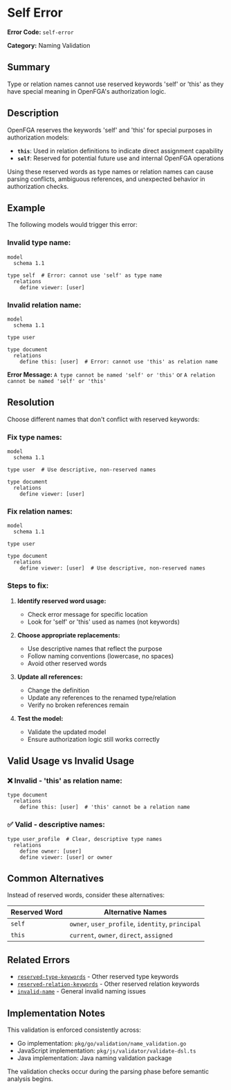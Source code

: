 # Self Error

**Error Code:** `self-error`

**Category:** Naming Validation

## Summary

Type or relation names cannot use reserved keywords 'self' or 'this' as they have special meaning in OpenFGA's authorization logic.

## Description

OpenFGA reserves the keywords 'self' and 'this' for special purposes in authorization models:

- **`this`**: Used in relation definitions to indicate direct assignment capability
- **`self`**: Reserved for potential future use and internal OpenFGA operations

Using these reserved words as type names or relation names can cause parsing conflicts, ambiguous references, and unexpected behavior in authorization checks.

## Example

The following models would trigger this error:

### Invalid type name:
```
model
  schema 1.1

type self  # Error: cannot use 'self' as type name
  relations
    define viewer: [user]
```

### Invalid relation name:
```
model
  schema 1.1

type user

type document
  relations
    define this: [user]  # Error: cannot use 'this' as relation name
```

**Error Message:** `A type cannot be named 'self' or 'this'` or `A relation cannot be named 'self' or 'this'`

## Resolution

Choose different names that don't conflict with reserved keywords:

### Fix type names:
```
model
  schema 1.1

type user  # Use descriptive, non-reserved names

type document
  relations
    define viewer: [user]
```

### Fix relation names:
```
model
  schema 1.1

type user

type document
  relations
    define viewer: [user]  # Use descriptive, non-reserved names
```

### Steps to fix:

1. **Identify reserved word usage:**
   - Check error message for specific location
   - Look for 'self' or 'this' used as names (not keywords)

2. **Choose appropriate replacements:**
   - Use descriptive names that reflect the purpose
   - Follow naming conventions (lowercase, no spaces)
   - Avoid other reserved words

3. **Update all references:**
   - Change the definition
   - Update any references to the renamed type/relation
   - Verify no broken references remain

4. **Test the model:**
   - Validate the updated model
   - Ensure authorization logic still works correctly

## Valid Usage vs Invalid Usage

### ❌ Invalid - 'this' as relation name:
```
type document
  relations
    define this: [user]  # 'this' cannot be a relation name
```

### ✅ Valid - descriptive names:
```
type user_profile  # Clear, descriptive type names
  relations
    define owner: [user]
    define viewer: [user] or owner
```

## Common Alternatives

Instead of reserved words, consider these alternatives:

| Reserved Word | Alternative Names |
|---------------|-------------------|
| `self` | `owner`, `user_profile`, `identity`, `principal` |
| `this` | `current`, `owner`, `direct`, `assigned` |

## Related Errors

- [`reserved-type-keywords`](./reserved-type-keywords.md) - Other reserved type keywords
- [`reserved-relation-keywords`](./reserved-relation-keywords.md) - Other reserved relation keywords  
- [`invalid-name`](./invalid-name.md) - General invalid naming issues

## Implementation Notes

This validation is enforced consistently across:
- Go implementation: `pkg/go/validation/name_validation.go`
- JavaScript implementation: `pkg/js/validator/validate-dsl.ts`
- Java implementation: Java naming validation package

The validation checks occur during the parsing phase before semantic analysis begins.
